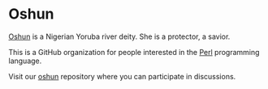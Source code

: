 # Oshun

[Oshun](https://www.britannica.com/topic/Oshun) is a Nigerian Yoruba river deity. She is a protector, a savior.

This is a GitHub organization for people interested in the [Perl](https://www.perl.org/) programming language.

Visit our [oshun](https://github.com/Perl-Oshun/oshun) repository where you can participate in discussions.
